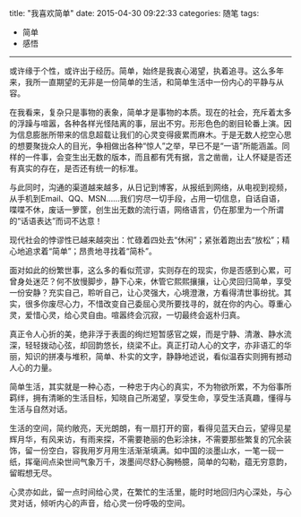 title: "我喜欢简单"
date: 2015-04-30 09:22:33
categories: 随笔
tags: 
- 简单
- 感悟
---
或许缘于个性，或许出于经历。简单，始终是我衷心渴望，执着追寻。这么多年来，我所一直期望的无非是一份简单的生活，和简单生活中一份内心的平静与从容。

在我看来，复杂只是事物的表象，简单才是事物的本质。现在的社会，充斥着太多的浮躁与喧嚣，各种各样光怪陆离的事，层出不穷。形形色色的剧目轮番上演。因为信息膨胀所带来的信息超载让我们的心灵变得疲累而麻木。于是无数人挖空心思的想要聚拢众人的目光，争相做出各种“惊人”之举，早已不是“一语”所能涵盖。同样的一件事，会变生出无数的版本，而且都有凭有据，言之凿凿，让人怀疑是否还有真实的存在，是否还有统一的标准。

与此同时，沟通的渠道越来越多，从日记到博客，从报纸到网络，从电视到视频，从手机到Email、QQ、MSN……我们穷尽一切手段，占用一切信息，自话自语，喋喋不休，废话一箩筐，创生出无数的流行语，网络语言，仍在那里为一个所谓的“话语表达”而词不达意！

现代社会的悖谬性已越来越突出：忙碌着四处去“休闲”；紧张着跑出去“放松”；精心地追求着“简单”；昂贵地寻找着“简朴”。

面对如此的纷繁世事，这么多的看似荒谬，实则存在的现实，你是否感到心累，可曾身处迷茫？何不放慢脚步，静下心来，休管它熙熙攘攘，让心灵回归简单，享受一份安静？充实自己，聆听自己，让心灵强大，心境澄澈，方看得清世事纷扰。其实，很多你废尽心力，不惜改变自己委屈心灵所要找寻的，就在你的内心。尊重心灵，爱惜心灵，给心灵自由。喧嚣终会沉寂，一切最终会返朴归真。

真正令人心折的美，绝非浮于表面的绚烂短暂感官之娱，而是宁静、清澈、静水流深，轻轻拨动心弦，却回韵悠长，绕梁不止。真正打动人心的文字，亦非语汇的华丽，知识的拼凑与堆积，简单、朴实的文字，静静地述说，看似温吞实则拥有撼动人心的力量。

简单生活，其实就是一种心态，一种忠于内心的真实，不为物欲所累，不为俗事所羁绊，拥有清晰的生活目标，知晓自己所渴望，享受生命，享受生活真趣，懂得与生活与自然对话。

生活的空间，简约敞亮，天光朗朗，有一扇打开的窗，看得见蓝天白云，望得见星辉月华，有风来访，有雨来探，不需要艳丽的色彩涂抹，不需要那些繁复的冗余装饰，留一份空白，容我用岁月用生活渐渐填满。如中国的淡墨山水，一笔一砚一纸，挥毫间点染世间气象万千，泼墨间尽舒心胸畅臆，简单的勾勒，蕴无穷意韵，留暇想无尽。

心灵亦如此，留一点时间给心灵，在繁忙的生活里，能时时地回归内心深处，与心灵对话，倾听内心的声音，给心灵一份呼吸的空间。
